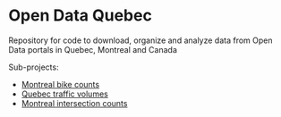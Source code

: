 # Open Data Quebec
Repository for code to download, organize and analyze data from Open Data portals in Quebec, Montreal and Canada

Sub-projects:
* [Montreal bike counts](./MontrealBikeCounts)
* [Quebec traffic volumes](./QuebecTrafficVolumes)
* [Montreal intersection counts](./MontrealIntersectionCounts)
